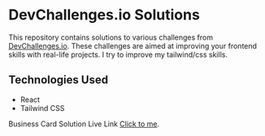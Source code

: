# DevChallenges.io Solutions

This repository contains solutions to various challenges from [DevChallenges.io](https://devchallenges.io). These challenges are aimed at improving your frontend skills with real-life projects. I try to improve my tailwind/css skills.

## Technologies Used

- React
- Tailwind CSS

Business Card Solution Live Link [Click to me](https://businesscarddev.netlify.app).
